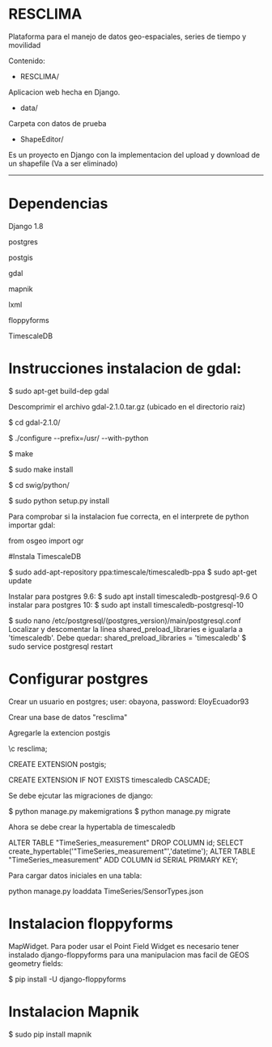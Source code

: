 # RESCLIMA

Plataforma para el manejo de datos geo-espaciales, series de tiempo y movilidad

Contenido:

- RESCLIMA/ 

Aplicacion web hecha en Django. 


- data/

Carpeta con datos de prueba


- ShapeEditor/

Es un proyecto en Django con la implementacion del upload y download de un shapefile (Va a ser eliminado)


-------------------------
# Dependencias

Django 1.8

postgres

postgis

gdal

mapnik

lxml

floppyforms

TimescaleDB

# Instrucciones instalacion de gdal:

$ sudo apt-get build-dep gdal

Descomprimir el archivo gdal-2.1.0.tar.gz (ubicado en el directorio raiz)

$ cd gdal-2.1.0/

$ ./configure  --prefix=/usr/ --with-python

$ make

$ sudo make install

$ cd swig/python/

$ sudo python setup.py install

Para comprobar si la instalacion fue correcta, en el interprete de python importar gdal:

from osgeo import ogr

#Instala TimescaleDB

$ sudo add-apt-repository ppa:timescale/timescaledb-ppa
$ sudo apt-get update

Instalar para postgres 9.6:
$ sudo apt install timescaledb-postgresql-9.6
O instalar para postgres 10:
$ sudo apt install timescaledb-postgresql-10

$ sudo nano /etc/postgresql/(postgres_version)/main/postgresql.conf
Localizar y descomentar la línea shared\_preload_libraries e igualarla a 'timescaledb'. Debe quedar:
shared\_preload_libraries = 'timescaledb'
$ sudo service postgresql restart

# Configurar postgres

Crear un usuario en postgres; user: obayona, password: EloyEcuador93

Crear una base de datos "resclima"

Agregarle la extencion postgis

\c resclima;

CREATE EXTENSION postgis;

CREATE EXTENSION IF NOT EXISTS timescaledb CASCADE;


Se debe ejcutar las migraciones de django:

$ python manage.py makemigrations
$ python manage.py migrate

Ahora se debe crear la hypertabla de timescaledb

ALTER TABLE "TimeSeries_measurement" DROP COLUMN id;
SELECT create_hypertable('"TimeSeries_measurement"','datetime');
ALTER TABLE "TimeSeries_measurement" ADD COLUMN id SERIAL PRIMARY KEY;


Para cargar datos iniciales en una tabla:

python manage.py loaddata TimeSeries/SensorTypes.json 

# Instalacion floppyforms
MapWidget. Para poder usar el Point Field Widget es necesario tener instalado django-floppyforms para una manipulacion mas facil de GEOS geometry fields:

$ pip install -U django-floppyforms

# Instalacion Mapnik

$ sudo pip install mapnik




